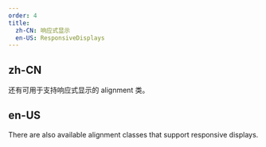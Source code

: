 ```yaml
---
order: 4
title:
  zh-CN: 响应式显示
  en-US: ResponsiveDisplays
---
```


## zh-CN

还有可用于支持响应式显示的 alignment 类。

## en-US

There are also available alignment classes that support responsive displays.
